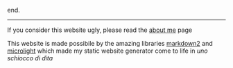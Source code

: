 end.

---

If you consider this website ugly, please read the [about me](/about.html) page

This website is made possibile by the amazing libraries [markdown2](https://github.com/trentm/python-markdown2) and [microlight](https://asvd.github.io/microlight/) which made my static website generator come to life in *uno schiocco di dita*
